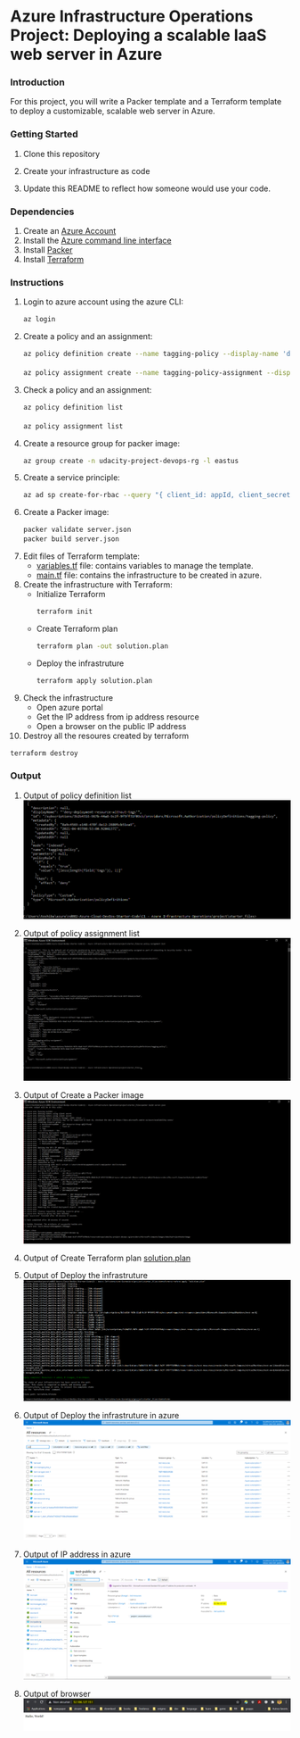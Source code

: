 # Azure Infrastructure Operations Project: Deploying a scalable IaaS web server in Azure

### Introduction
For this project, you will write a Packer template and a Terraform template to deploy a customizable, scalable web server in Azure.

### Getting Started
1. Clone this repository

2. Create your infrastructure as code

3. Update this README to reflect how someone would use your code.

### Dependencies
1. Create an [Azure Account](https://portal.azure.com) 
2. Install the [Azure command line interface](https://docs.microsoft.com/en-us/cli/azure/install-azure-cli?view=azure-cli-latest)
3. Install [Packer](https://www.packer.io/downloads)
4. Install [Terraform](https://www.terraform.io/downloads.html)

### Instructions
1. Login to azure account using the azure CLI:
    ``` bash
    az login 
    ```
2. Create a policy and an assignment: 
    ``` bash
    az policy definition create --name tagging-policy --display-name 'deny-deployment-resource-without-tags' --rules tagging-policy.json --mode Indexed

    az policy assignment create --name tagging-policy-assignment --display-name 'deny-deployment-resource-without-tags-assignment' --policy tagging-policy
    ```
3. Check a policy and an assignment: 
    ``` bash
    az policy definition list

    az policy assignment list
    ```
4. Create a resource group for packer image:
    ``` bash
    az group create -n udacity-project-devops-rg -l eastus
    ```
5. Create a service principle:
    ``` bash
    ​az ad sp create-for-rbac --query "{​​​​​ client_id: appId, client_secret: password, tenant_id: tenant }​​​​​"
    ```
6. Create a Packer image:
    ``` bash
    packer validate server.json
    packer build server.json
    ```
7. Edit files of Terraform template:
   - [variables.tf](variables.tf) file: contains variables to manage the template.
   - [main.tf](main.tf) file: contains the infrastructure to be created in azure.
8. Create the infrastructure with Terraform:
   - Initialize Terraform
        ``` bash
        terraform init 
        ```
   - Create Terraform plan
        ``` bash
        terraform plan -out solution.plan 
        ```
   - Deploy the infrastruture
        ``` bash
        terraform apply solution.plan
        ```
9. Check the infrastructure
   - Open azure portal
   - Get the IP address from ip address resource
   - Open a browser on the public IP address
10. Destroy all the resoures created by terraform
   ``` bash
   terraform destroy 
   ```

### Output
1. Output of policy definition list
![pycharm1](tagging-policy-definition.png)

2. Output of policy assignment list
![pycharm1](tagging-policy.png)

3. Output of Create a Packer image
![pycharm1](packer.png)

4. Output of Create Terraform plan
[solution.plan](solution.plan)

5. Output of Deploy the infrastruture
![pycharm1](terraform.png)

6. Output of Deploy the infrastruture in azure
![pycharm1](azure.png)

7. Output of IP address in azure
![pycharm1](ipaddress.png)

8. Output of browser
![pycharm1](browser.png)
